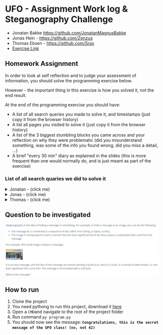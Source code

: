 # UFO - Assignment Work log & Steganography Challenge
- Jonatan Bakke https://github.com/JonatanMagnusBakke
- Jonas Hein - https://github.com/Zenzus
- Thomas Ebsen - https://github.com/Srax 
- [Exercise Link](https://datsoftlyngby.github.io/soft2021spring/UFO/week-05/#1-introduction-to-exploration-and-presentation)


## Homework Assignment
In order to look at self reflection and to judge your assessment of information, you should solve the programming exercise below.

However - the important thing in this exercise is how you solved it, not the end result.

At the end of the programming exercise you should have:

* A list of all search queries you made to solve it, and timestamps (just copy it from the browser history)
* A list all pages you visited to solve it (just copy it from the browser history)
* A list of the 3 biggest stumbling blocks you came across and your reflection on why they were problematic (did you misunderstand something, was some of the info you found wrong, did you miss a detail, …)
* A brief "every 30 min" diary as explained in the slides (this is more frequent than one would normally do, and is just meant as part of the exercise)

### List of all search quaries we did to solve it

<details>
  <summary>Jonatan - (click me)</summary>    

</details> 


<details>
  <summary>Jonas - (click me)</summary>    

-  12:56 PM python - Pillow installed, but getting "no module named pillow" when importing - Stack Overflow  
- 12:55 PM francescortiz/image: Django application that provides cropping, resizing, thumbnailing, overlays, tint and mask for images and videos with the ability to set the center of attention in order to have automatic perfect cropping.
- 12:53 PM python - ImportError: No module named PIL - Stack Overflow
- 12:53 PM from PIL import Image ModuleNotFoundError: No module named 'Image' - Google Search
- 12:52 PM Python Pillow - Using Image Module - Tutorialspoint
- 12:51 PM how to import pillow python - Google Search
- 12:50 PM Installing, Importing, and Aliasing Modules in Python 3 | DigitalOcean
- 12:49 PM how to inport libary in python - Google Search
- 12:42 PM Installation — Pillow (PIL Fork) 5.1.0 documentation
- 12:40 PM Pillow — Pillow (PIL Fork) 5.1.0 documentation
- 12:40 PM python - Can't import PIL library - Stack Overflow
- 12:40 PM can't import pil python - Google Search
- 12:38 PM Python Script 13: Generating ascii code from Image - https://pythoncircle.com
- 12:38 PM how to find ascii message stored in pixel python - Google Search
- 12:35 PM www.pythonware.com
- 12:25 PM What Is Little-Endian And Big-Endian Byte Ordering? | Section
- 12:25 PM what is little-endian - Google Search
- 12:16 PM Social Network for Programmers and Developers
- 12:16 PM Python Program to Find ASCII Value of Character
</details>  

<details>
  <summary>Thomas - (click me)</summary>    

  - 12:23 Google - What is stenography
  - 12:23 https://en.wikipedia.org/wiki/Shorthand
  - 12:25 Google - Python Steganography
  - 12:25 https://www.geeksforgeeks.org/image-based-steganography-using-python/
  - 12:35 Google - python steganography image pixels
  - 12:35 https://medium.com/swlh/lsb-image-steganography-using-python-2bbbee2c69a2
  - 12:45 Google - python ascii image steganography
  - 12:47 https://www.tutorialspoint.com/image-based-steganography-using-python
  - 12:50 Google - how to find hidden message in image at pixel value
  - 12:51 http://citeseerx.ist.psu.edu/viewdoc/download?doi=10.1.1.60.457&rep=rep1&type=pdf
  - 12:57 Google - Little-endian 
  - 12:57 https://searchnetworking.techtarget.com/definition/big-endian-and-little-endian
  - 13:05 Google - Python Pillow rgba get pixel at blue channel
  - 13:10 https://stackoverflow.com/questions/59320564/how-to-access-and-change-color-channels-using-pil
  - 13:21 Google - Python binary to ascii
  - 13:21 https://www.tutorialspoint.com/python_text_processing/python_conversion_binary_ascii.htm#:~:text=The%20ASCII%20to%20binary%20and,data%20and%20do%20the%20conversion.
</details> 

## Question to be investigated
<img src="./misc/exercise.png">

## How to run
1. Clone the project
2. You need pythong to run this project, download it [here](https://www.python.org/downloads/)  
3. Open a `CMD`and navigate to the root of the project folder
4. Run command `py program.py`
5. You should now see the message: **`Congratulations, this is the secret message of the UFO class! (no, not 42)`**

